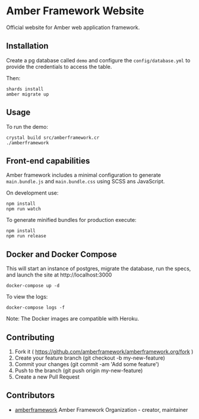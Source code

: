 # Amber Framework Website

Official website for Amber web application framework. 

## Installation

Create a pg database called `demo` and configure the `config/database.yml`
to provide the credentials to access the table.

Then:

```
shards install
amber migrate up
```

## Usage

To run the demo:

```
crystal build src/amberframework.cr
./amberframework
```

## Front-end capabilities

Amber framework includes a minimal configuration to generate `main.bundle.js` and `main.bundle.css` using SCSS ans JavaScript.

On development use:

```
npm install
npm run watch
```

To generate minified bundles for production execute:

```
npm install
npm run release
```

## Docker and Docker Compose

This will start an instance of postgres, migrate the database, run the specs,
and launch the site at http://localhost:3000

```
docker-compose up -d
```

To view the logs:

```
docker-compose logs -f
```

Note: The Docker images are compatible with Heroku.  

## Contributing

1. Fork it ( https://github.com/amberframework/amberframework.org/fork )
2. Create your feature branch (git checkout -b my-new-feature)
3. Commit your changes (git commit -am 'Add some feature')
4. Push to the branch (git push origin my-new-feature)
5. Create a new Pull Request

## Contributors

- [amberframework](https://github.com/amberframework) Amber Framework Organization - creator, maintainer
